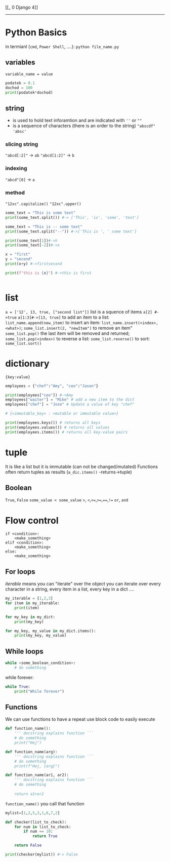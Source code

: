[[_ 0 Django 4]]

-------
# Python Basics
in termianl (`cmd`, `Power Shell`, ....):
`python file_name.py`

## variables
`variable_name = value`
```python
podatek = 0.1
dochod = 100
print(podatek*dochod)
```


## string
- is used to hold text inforamtion and are indicated with `''` or `""`
- is a sequence of characters (there is an order to the string)
`"abscdf"` `'absc'`

### slicing string
`"abcd[:2]"` -> `ab`
`"abcd[1:2]"` -> `b`

### indexing
`"abcd"[0]` -> `a`

### method
`"12xc".capitalize()`
`"12xc".upper()`
```python
some_text = "This is some text"
print(some_text.split()) #-> ['This', 'is', 'some', 'text']

some_text = "This is -- some text"
print(some_text.split("--")) #->['This is ', ' some text']

print(some_text[1])#->h
print(some_text[-2])#->x

x = "first"
y = "second"
print(x+y) #->firstsecond

print(f"this is {x}") #->this is first



```

# list
`a = ['12', 13, true, ["second list"]]`
list is a squence of items
`a[2] #->true`
`a[1:3]#->[13, true]`
to add an item to a list: `list_name.append(new_item)`
to insert an item: `list_name.insert(<index>, <what>)`; `some_list.insert(2, "newItem")`
to remove an item" `some_list.pop()` the last item will be removed and returned; `some_list.pop(<index>)`
to reverse a list: `some_list.reverse()`
to sort: `some_list.sort()`

# dictionary
`{key:value}`
```python
employees = {"chef":"Amy", "ceo":"Jason"}

print(employees["ceo"]) #->Amy
employees["waiter"] = "Mike" # add a new item to the dict
employees["chef"] = "Jose" # Update a value of key "chef"

# {<immutable_key> : <mutable or immutable value>}

print(employees.keys()) # returns all keys
print(employees.values()) # returns all values 
print(employees.items()) # returns all key-value pairs

```

# tuple
It is like a list but it is immutable (can not be changed/mutated)
Functions often return tuples as results (`a_dic.items()` -returns->tuple)


## Boolean
`True`, `False`
`some_value < some_value`
`>`, `<`,`<=`,`>=`,`==`,`!=`
`or`, `and`

# Flow control
```
if <condition>:
	<make_something>
elif <condition>:
	<make_something>
else:
	<make_something>
```

## For loops
*iterable* means you can "iterate" over the object
you can iterate over every character in a string, every item in a list, every key in a dict ....
```python
my_iterable = [1,2,3]
for item in my_iterable:
	print(item)
```

```python
for my_key in my_dict:
	print(my_key)

for my_key, my_value in my_dict.items():
	print(my_key, my_value)
```


## While loops
```python
while <some_boolean_condition>:
	# do something
```

while forever:
```python
while True:
	print("While forever")
```


## Functions
We can use functions to have a repeat use block code to easily execute

```python
def function_name():
	''' docstring explains function ```
	# do something
	print("Hej")

```

```python
def function_name(arg):
	''' docstring explains function ```
	# do something
	print(f"Hej, {arg}")

```

```python
def function_name(ar1, ar2):
	''' docstring explains function ```
	# do something
	
	return a1+ar2

```

`function_name()` you call that function

```python
mylist=[1,2,5,3,1,6,7,2]

def checker(list_to_check):
	for num in list_to_check:
		if num == 10:
			return True

	return False

print(checker(mylist)) #-> False
```




















